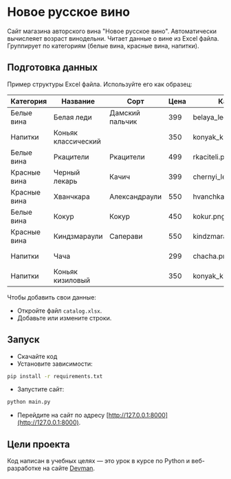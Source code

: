 # Новое русское вино

Сайт магазина авторского вина "Новое русское вино". Автоматически вычислеяет возраст винодельни. Читает данные о вине из Excel файла. Группирует по категориям (белые вина, красные вина, напитки).

## Подготовка данных

Пример структуры Excel файла. Используйте его как образец:

| Категория    | Название            | Сорт                | Цена | Картинка                 | Акция                  |
|--------------|---------------------|---------------------|------|--------------------------|------------------------|
| Белые вина   | Белая леди          | Дамский пальчик     | 399  | belaya_ledi.png          | Выгодное предложение   |
| Напитки      | Коньяк классический |                     | 350  | konyak_klassicheskyi.png |                        |
| Белые вина   | Ркацители           | Ркацители           | 499  | rkaciteli.png            |                        |
| Красные вина | Черный лекарь       | Качич               | 399  | chernyi_lekar.png        |                        |
| Красные вина | Хванчкара           | Александраули       | 550  | hvanchkara.png           |                        |
| Белые вина   | Кокур               | Кокур               | 450  | kokur.png                |                        |
| Красные вина | Киндзмараули        | Саперави            | 550  | kindzmarauli.png         |                        |
| Напитки      | Чача                |                     | 299  | chacha.png               | Выгодное предложение   |
| Напитки      | Коньяк кизиловый    |                     | 350  | konyak_kizilovyi.png     |                        |

Чтобы добавить свои данные:
- Откройте файл `catalog.xlsx`.
- Добавьте или измените строки.

## Запуск

- Скачайте код
- Установите зависимости: 

```bash
pip install -r requirements.txt
```

- Запустите сайт:

```bash
python main.py
```

- Перейдите на сайт по адресу [http://127.0.0.1:8000](http://127.0.0.1:8000).

## Цели проекта

Код написан в учебных целях — это урок в курсе по Python и веб-разработке на сайте [Devman](https://dvmn.org).